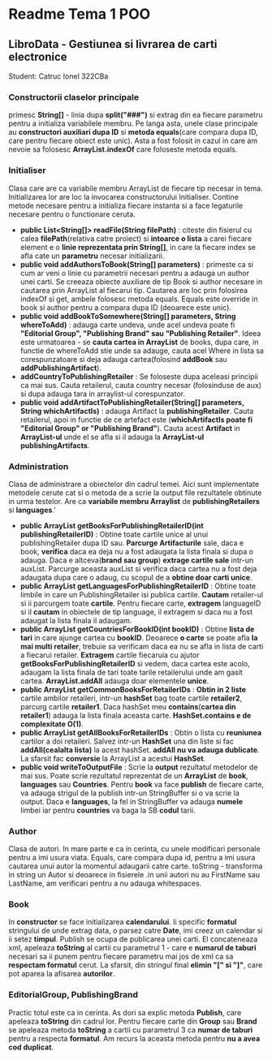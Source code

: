 # Readme Tema 1 POO
## LibroData - Gestiunea si livrarea de carti electronice

Student: Catruc Ionel 322CBa

### Constructorii claselor principale

primesc **String[]** - linia dupa **split("###")** si extrag din ea fiecare parametru pentru a initializa variabilele membru. Pe langa asta, unele clase principale au **constructori auxiliari dupa ID** si **metoda equals**(care compara dupa ID, care pentru fiecare obiect este unic). Asta a fost folosit in cazul in care am nevoie sa folosesc **ArrayList.indexOf** care foloseste metoda equals.	

### Initialiser

Clasa care are ca variabile membru ArrayList de fiecare tip necesar in tema. Initializarea lor are loc la invocarea constructorului Initialiser. Contine metode necesare pentru a initializa fiecare instanta si a face legaturile necesare pentru o functionare ceruta.

 - **public List<String[]> readFile(String filePath)** : citeste din fisierul cu calea **filePath**(relativa catre proiect) si **intoarce o lista** a carei fiecare element e o **linie reprezentata prin String[]**, in care la fiecare index se afla cate un **parametru** necesar initializarii.
 - **public void addAuthorsToBook(String[] parameters)** : primeste ca si cum ar veni o linie cu parametrii necesari pentru a adauga un author unei carti. Se creeaza obiecte auxiliare de tip Book si author necesare in cautarea prin ArrayList al fiecarui tip. Cautarea are loc prin folosirea indexOf si get, ambele folosesc metoda equals. Equals este override in book si author pentru a compara dupa ID (deoarece este unic).
 - **public void addBookToSomewhere(String[] parameters, String whereToAdd)** : adauga carte undeva, unde acel undeva poate fi **"Editorial Group", "Publishing Brand" sau "Publishing Retailer"**. Ideea este urmatoarea - se **cauta cartea in ArrayList** de books, dupa care, in functie de whereToAdd stie unde sa adauge, cauta acel Where in lista sa corespunzatoare si deja adauga cartea(folosind **addBook** sau **addPublishingArtifact**).
 - **addCountryToPublishingRetailer** : Se foloseste dupa aceleasi principii ca mai sus. Cauta retailerul, cauta country necesar (folosinduse de aux) si dupa adauga tara in arraylist-ul corespunzator.
 - **public void addArtifactToPublishingRetailer(String[] parameters, String whichArtifactIs)** : adauga Artifact la **publishingRetailer**. Cauta retailerul, apoi in functie de ce artefact este (**whichArtifactIs poate fi "Editorial Group" or "Publishing Brand"**). Cauta acest **Artifact** in **ArrayList-ul** unde el se afla si il adauga la **ArrayList-ul publishingArtifacts**.

### Administration

Clasa de administrare a obiectelor din cadrul temei. Aici sunt implementate metodele cerute cat si o metoda de a scrie la output file rezultatele obtinute in urma testelor. Are ca **variabile membru Arraylist** de **publishingRetailers** si **languages**.'

 - **public ArrayList getBooksForPublishingRetailerID(int publishingRetailerID)** : Obtine toate cartile unice al unui publishingRetailer dupa ID sau. **Parcurge Artifacturile** sale, daca e book, **verifica** daca ea deja nu a fost adaugata la lista finala si dupa o adauga. Daca e altceva(**brand sau group**) **extrage cartile sale** intr-un auxList. Parcurge aceasta auxList si verifica daca cartea nu a fost deja adaugata dupa care o adaug, cu scopul de a **obtine doar carti unice**.
 - **public ArrayList<Language> getLanguagesForPublishingRetailerID** : Obtine toate limbile in care un PublishingRetailer isi publica cartile. **Cautam** retailer-ul si ii parcurgem toate **cartile**. Pentru fiecare carte, **extragem** languageID si il **cautam** in obiectele de tip language, il extragem si daca nu a fost adaugat la lista finala il adaugam.
 - **public ArrayList getCountriesForBookID(int bookID)** : Obtine **lista de tari** in care ajunge cartea cu **bookID**. Deoarece **o carte** se poate afla **la mai multi retailer**, trebuie sa verificam daca ea nu se afla in lista de carti a fiecarui retailer. **Extragem** cartile fiecaruia cu ajutor **getBooksForPublishingRetailerID** si vedem, daca cartea este acolo, adaugam la lista finala de tari toate tarile retailerului unde am gasit cartea. **ArrayList.addAll** adauga doar elementele **unice**.
 - **public ArrayList getCommonBooksForRetailerIDs** : **Obtin in 2 liste** cartile ambilor retaileri, intr-un **hashSet** bag toate cartile **retailer2**, parcurg cartile **retailer1**. Daca hashSet meu **contains**(**cartea din retailer1**) adauga la lista finala aceasta carte. **HashSet.contains e de complexitate O(1)**.
- **public ArrayList getAllBooksForRetailerIDs** : Obtin o lista cu **reuniunea** cartilor a doi retaileri. Salvez intr-un **HashSet** una din liste si fac **addAll(cealalta lista)** la acest hashSet. **addAll nu va adauga dublicate**. La sfarsit fac **conversie** la ArrayList a acestui **HashSet**.
- **public void writeToOutputFile** : Scrie la **output** rezultatul metodelor de mai sus. Poate scrie rezultatul reprezentat de un **ArrayList** de **book**, **languages** sau **Countries**. Pentru **book** va face **publish** de fiecare carte, va adauga strigul de la publish intr-un StringBuffer si o va scrie la output. Daca e **languages**, la fel in StringBuffer va adauga **numele** limbei iar pentru **countries** va baga la SB **codul** tarii.

### Author
Clasa de autori. In mare parte e ca in cerinta, cu unele modificari personale pentru a imi usura viata. Equals, care compara dupa id, pentru a imi usura cautarea unui autor la momentul adaugarii catre carte. toString - transforma in string un Autor si deoarece in fisierele .in unii autori nu au FirstName sau LastName, am verificari pentru a nu adauga whitespaces.
### Book
In **constructor** se face initializarea **calendarului**. Ii specific **formatul** stringului de unde extrag data, o parsez catre **Date**, imi creez un calendar si ii setez **timpul**. Publish se ocupa de publicarea unei carti. El concateneaza xml, apeleaza **toString** al cartii cu parametrul 1 - care e **numarul de taburi** necesari sa ii punem pentru fiecare parametru mai jos de xml ca sa **respectam formatul** cerut. La sfarsit, din stringul final **elimin "[" si "]"**, care pot aparea la afisarea **autorilor**.

### EditorialGroup, PublishingBrand
Practic totul este ca in cerinta. As dori sa explic metoda **Publish**, care apeleaza **toString** din cadrul lor. Pentru fiecare carte din **Group** sau **Brand** se apeleaza metoda **toString** a cartii cu parametrul 3 ca **numar de taburi** pentru a respecta **formatul**. Am recurs la aceasta metoda pentru **nu a avea cod duplicat**.
